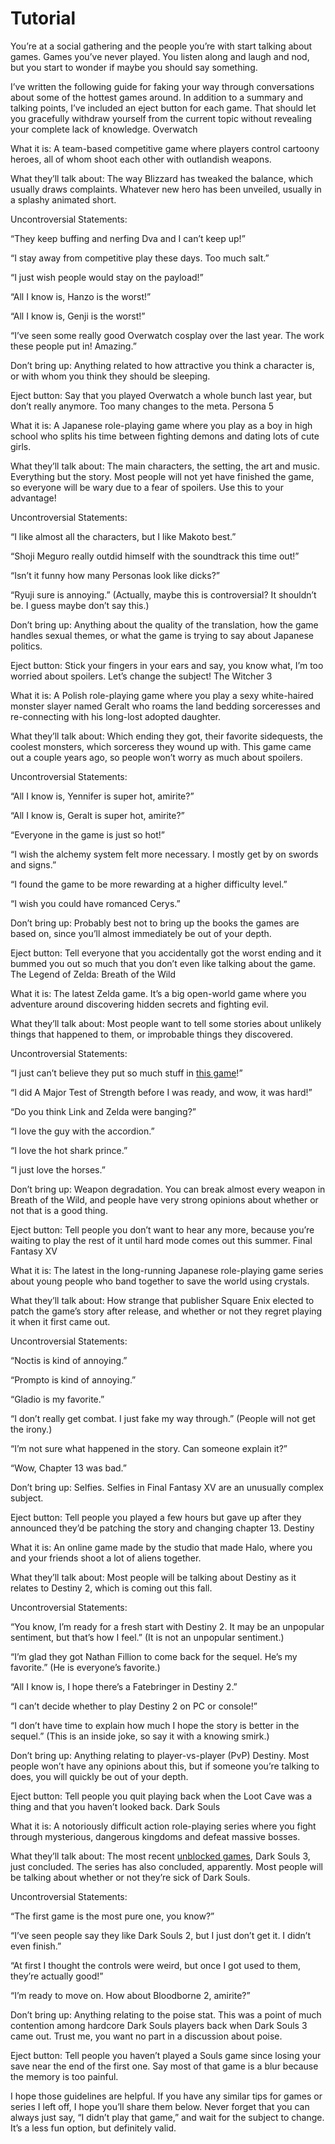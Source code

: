 # Tutorial
You’re at a social gathering and the people you’re with start talking about games. Games you’ve never played. You listen along and laugh and nod, but you start to wonder if maybe you should say something.

I’ve written the following guide for faking your way through conversations about some of the hottest games around. In addition to a summary and talking points, I’ve included an eject button for each game. That should let you gracefully withdraw yourself from the current topic without revealing your complete lack of knowledge.
Overwatch

What it is: A team-based competitive game where players control cartoony heroes, all of whom shoot each other with outlandish weapons.

What they’ll talk about: The way Blizzard has tweaked the balance, which usually draws complaints. Whatever new hero has been unveiled, usually in a splashy animated short.

Uncontroversial Statements:

“They keep buffing and nerfing Dva and I can’t keep up!”

“I stay away from competitive play these days. Too much salt.”

“I just wish people would stay on the payload!”

“All I know is, Hanzo is the worst!”

“All I know is, Genji is the worst!”

“I’ve seen some really good Overwatch cosplay over the last year. The work these people put in! Amazing.”

Don’t bring up: Anything related to how attractive you think a character is, or with whom you think they should be sleeping.

Eject button: Say that you played Overwatch a whole bunch last year, but don’t really anymore. Too many changes to the meta.
Persona 5

What it is: A Japanese role-playing game where you play as a boy in high school who splits his time between fighting demons and dating lots of cute girls.

What they’ll talk about: The main characters, the setting, the art and music. Everything but the story. Most people will not yet have finished the game, so everyone will be wary due to a fear of spoilers. Use this to your advantage!

Uncontroversial Statements:

“I like almost all the characters, but I like Makoto best.”

“Shoji Meguro really outdid himself with the soundtrack this time out!”

“Isn’t it funny how many Personas look like dicks?”

“Ryuji sure is annoying.” (Actually, maybe this is controversial? It shouldn’t be. I guess maybe don’t say this.)

Don’t bring up: Anything about the quality of the translation, how the game handles sexual themes, or what the game is trying to say about Japanese politics.

Eject button: Stick your fingers in your ears and say, you know what, I’m too worried about spoilers. Let’s change the subject!
The Witcher 3

What it is: A Polish role-playing game where you play a sexy white-haired monster slayer named Geralt who roams the land bedding sorceresses and re-connecting with his long-lost adopted daughter.

What they’ll talk about: Which ending they got, their favorite sidequests, the coolest monsters, which sorceress they wound up with. This game came out a couple years ago, so people won’t worry as much about spoilers.

Uncontroversial Statements:

“All I know is, Yennifer is super hot, amirite?”

“All I know is, Geralt is super hot, amirite?”

“Everyone in the game is just so hot!”

“I wish the alchemy system felt more necessary. I mostly get by on swords and signs.”

“I found the game to be more rewarding at a higher difficulty level.”

“I wish you could have romanced Cerys.”

Don’t bring up: Probably best not to bring up the books the games are based on, since you’ll almost immediately be out of your depth.

Eject button: Tell everyone that you accidentally got the worst ending and it bummed you out so much that you don’t even like talking about the game.
The Legend of Zelda: Breath of the Wild

What it is: The latest Zelda game. It’s a big open-world game where you adventure around discovering hidden secrets and fighting evil.

What they’ll talk about: Most people want to tell some stories about unlikely things that happened to them, or improbable things they discovered.

Uncontroversial Statements:

“I just can’t believe they put so much stuff in [this game](http://bagario.net)!”

“I did A Major Test of Strength before I was ready, and wow, it was hard!” 

“Do you think Link and Zelda were banging?”

“I love the guy with the accordion.”

“I love the hot shark prince.”

“I just love the horses.”

Don’t bring up: Weapon degradation. You can break almost every weapon in Breath of the Wild, and people have very strong opinions about whether or not that is a good thing.

Eject button: Tell people you don’t want to hear any more, because you’re waiting to play the rest of it until hard mode comes out this summer.
Final Fantasy XV

What it is: The latest in the long-running Japanese role-playing game series about young people who band together to save the world using crystals.

What they’ll talk about: How strange that publisher Square Enix elected to patch the game’s story after release, and whether or not they regret playing it when it first came out.

Uncontroversial Statements:

“Noctis is kind of annoying.”

“Prompto is kind of annoying.”

“Gladio is my favorite.”

“I don’t really get combat. I just fake my way through.” (People will not get the irony.)

“I’m not sure what happened in the story. Can someone explain it?”

“Wow, Chapter 13 was bad.”

Don’t bring up: Selfies. Selfies in Final Fantasy XV are an unusually complex subject.

Eject button: Tell people you played a few hours but gave up after they announced they’d be patching the story and changing chapter 13.
Destiny

What it is: An online game made by the studio that made Halo, where you and your friends shoot a lot of aliens together.

What they’ll talk about: Most people will be talking about Destiny as it relates to Destiny 2, which is coming out this fall.

Uncontroversial Statements:

“You know, I’m ready for a fresh start with Destiny 2. It may be an unpopular sentiment, but that’s how I feel.” (It is not an unpopular sentiment.)

“I’m glad they got Nathan Fillion to come back for the sequel. He’s my favorite.” (He is everyone’s favorite.)

“All I know is, I hope there’s a Fatebringer in Destiny 2.”

“I can’t decide whether to play Destiny 2 on PC or console!”

“I don’t have time to explain how much I hope the story is better in the sequel.” (This is an inside joke, so say it with a knowing smirk.)

Don’t bring up: Anything relating to player-vs-player (PvP) Destiny. Most people won’t have any opinions about this, but if someone you’re talking to does, you will quickly be out of your depth.

Eject button: Tell people you quit playing back when the Loot Cave was a thing and that you haven’t looked back.
Dark Souls

What it is: A notoriously difficult action role-playing series where you fight through mysterious, dangerous kingdoms and defeat massive bosses.

What they’ll talk about: The most recent [unblocked games](http://unblockedallgames.com), Dark Souls 3, just concluded. The series has also concluded, apparently. Most people will be talking about whether or not they’re sick of Dark Souls.

Uncontroversial Statements:

“The first game is the most pure one, you know?”

“I’ve seen people say they like Dark Souls 2, but I just don’t get it. I didn’t even finish.”

“At first I thought the controls were weird, but once I got used to them, they’re actually good!”

“I’m ready to move on. How about Bloodborne 2, amirite?”

Don’t bring up: Anything relating to the poise stat. This was a point of much contention among hardcore Dark Souls players back when Dark Souls 3 came out. Trust me, you want no part in a discussion about poise.

Eject button: Tell people you haven’t played a Souls game since losing your save near the end of the first one. Say most of that game is a blur because the memory is too painful.

I hope those guidelines are helpful. If you have any similar tips for games or series I left off, I hope you’ll share them below. Never forget that you can always just say, “I didn’t play that game,” and wait for the subject to change. It’s a less fun option, but definitely valid. 
